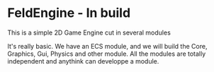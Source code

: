 # FeldEngine - In build
This is a simple 2D Game Engine cut in several modules

It's really basic. We have an ECS module, and we will build the Core, Graphics, Gui, Physics and other module. All the modules are totally independent and anythink can developpe a module.
